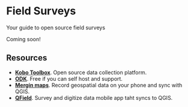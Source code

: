# Field Surveys
Your guide to open source field surveys

Coming soon!
<!-- 
## Background

## Tutorial

-->

## Resources
- **[Kobo Toolbox](https://www.kobotoolbox.org/)**. Open source data collection platform.
- **[ODK](https://getodk.org/)**. Free if you can self host and support.
- **[Mergin maps](https://merginmaps.com/)**. Record geospatial data on your phone and sync with QGIS.
- **[QField](https://qfield.org/)**. Survey and digitize data mobile app taht syncs to QGIS.
